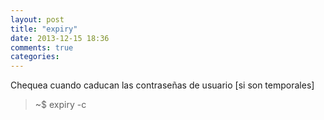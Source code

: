 ```yaml
---
layout: post
title: "expiry"
date: 2013-12-15 18:36
comments: true
categories: 
---
```

Chequea cuando caducan las contraseñas de usuario [si son temporales]

>~$ expiry -c

